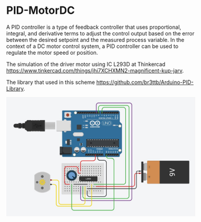 # PID-MotorDC
A PID controller is a type of feedback controller that uses proportional, integral, and derivative terms to adjust the control output based on the error between the desired setpoint and the measured process variable. In the context of a DC motor control system, a PID controller can be used to regulate the motor speed or position.

The simulation of the driver motor using IC L293D at Thinkercad
https://www.tinkercad.com/things/jhi7XCHXMN2-magnificent-kup-jarv.

The library that used in this scheme
https://github.com/br3ttb/Arduino-PID-Library.

![The wire diagram using Thinkercad](https://github.com/yogiazy/PID-MotorDC/blob/master/wire-diagram.png)
